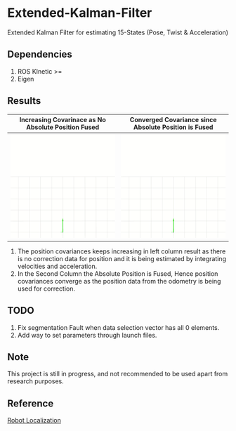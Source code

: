 # Extended-Kalman-Filter
Extended Kalman Filter for estimating 15-States (Pose, Twist & Acceleration)

## Dependencies
1. ROS KInetic >=
2. Eigen

## Results
Increasing Covarinace as No Absolute Position Fused       |  Converged Covariance since Absolute Position is Fused
:-------------------------:|:-------------------------:
<img src="/data/non-converging.gif"/> | <img src="/data/converged.gif"/>


1. The position covariances keeps increasing in left column result as there is no correction data for position and it is being estimated by integrating velocities and acceleration.
2. In the Second Column the Absolute Position is Fused, Hence position covariances converge as the position data from the odometry is being used for correction. 

## TODO
1. Fix segmentation Fault when data selection vector has all 0 elements.
2. Add way to set parameters through launch files.

## Note
This project is still in progress, and not recommended to be used apart from research purposes.

## Reference
[Robot Localization](https://github.com/cra-ros-pkg/robot_localization)
